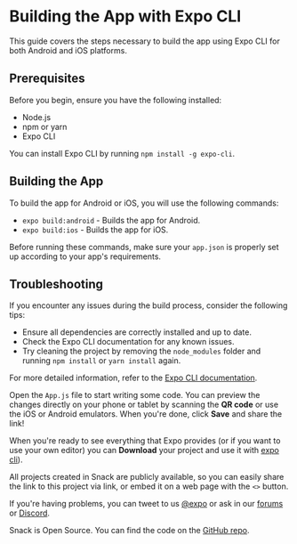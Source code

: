 # Building the App with Expo CLI

This guide covers the steps necessary to build the app using Expo CLI for both Android and iOS platforms.

## Prerequisites

Before you begin, ensure you have the following installed:
- Node.js
- npm or yarn
- Expo CLI

You can install Expo CLI by running `npm install -g expo-cli`.

## Building the App

To build the app for Android or iOS, you will use the following commands:

- `expo build:android` - Builds the app for Android.
- `expo build:ios` - Builds the app for iOS.

Before running these commands, make sure your `app.json` is properly set up according to your app's requirements.

## Troubleshooting

If you encounter any issues during the build process, consider the following tips:
- Ensure all dependencies are correctly installed and up to date.
- Check the Expo CLI documentation for any known issues.
- Try cleaning the project by removing the `node_modules` folder and running `npm install` or `yarn install` again.

For more detailed information, refer to the [Expo CLI documentation](https://docs.expo.dev/workflow/expo-cli/).

Open the `App.js` file to start writing some code. You can preview the changes directly on your phone or tablet by scanning the **QR code** or use the iOS or Android emulators. When you're done, click **Save** and share the link!

When you're ready to see everything that Expo provides (or if you want to use your own editor) you can **Download** your project and use it with [expo cli](https://docs.expo.dev/get-started/installation/#expo-cli)).

All projects created in Snack are publicly available, so you can easily share the link to this project via link, or embed it on a web page with the `<>` button.

If you're having problems, you can tweet to us [@expo](https://twitter.com/expo) or ask in our [forums](https://forums.expo.dev/c/expo-dev-tools/61) or [Discord](https://chat.expo.dev/).

Snack is Open Source. You can find the code on the [GitHub repo](https://github.com/expo/snack).

